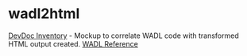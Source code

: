 wadl2html
=========

[DevDoc Inventory](https://docs.google.com/spreadsheets/d/1tOHqx7xkDZ755f3PNUeXljoRRgCTNm_olwyKT6PFgb4/edit#gid=103489210) - Mockup to correlate WADL code with transformed HTML output created.
[WADL Reference](http://www.w3.org/Submission/wadl/)
